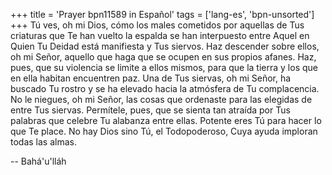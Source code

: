 +++
title = 'Prayer bpn11589 in Español'
tags = ['lang-es', 'bpn-unsorted']
+++
Tú ves, oh mi Dios, cómo los males cometidos por aquellas de Tus criaturas que Te han vuelto la espalda se han interpuesto entre Aquel en Quien Tu Deidad está manifiesta y Tus siervos. Haz descender sobre ellos, oh mi Señor, aquello que haga que se ocupen en sus propios afanes. Haz, pues, que su violencia se limite a ellos mismos, para que la tierra y los que en ella habitan encuentren paz.
Una de Tus siervas, oh mi Señor, ha buscado Tu rostro y se ha elevado hacia la atmósfera de Tu complacencia. No le niegues, oh mi Señor, las cosas que ordenaste para las elegidas de entre Tus siervas. Permítele, pues, que se sienta tan atraída por Tus palabras que celebre Tu alabanza entre ellas.
Potente eres Tú para hacer lo que Te place. No hay Dios sino Tú, el Todopoderoso, Cuya ayuda imploran todas las almas.

-- Bahá'u'lláh
